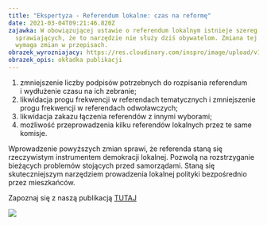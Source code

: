 ```yaml
---
title: "Ekspertyza - Referendum lokalne: czas na reformę"
date: 2021-03-04T09:21:46.820Z
zajawka: W obowiązującej ustawie o referendum lokalnym istnieje szereg barier
  sprawiających, że to narzędzie nie służy dziś obywatelom. Zmiana tej sytuacji
  wymaga zmian w przepisach.
obrazek_wyrozniajacy: https://res.cloudinary.com/inspro/image/upload/v1614849639/aiso/Zdj%C4%99cia%20szkolenia/grafiki%20pionowe%20i%20poziome/ekspertyza-referendum-lokalne-okladka.png
obrazek_opis: okładka publikacji
---
```



1. zmniejszenie liczby podpisów potrzebnych do rozpisania referendum i wydłużenie czasu na ich zebranie;
2. likwidacja progu frekwencji w referendach tematycznych i zmniejszenie progu frekwencji w referendach odwoławczych;
3. likwidacja zakazu łączenia referendów z innymi wyborami;
4. możliwość przeprowadzenia kilku referendów lokalnych przez te same komisje.

Wprowadzenie powyższych zmian sprawi, że referenda staną się rzeczywistym instrumentem demokracji lokalnej. Pozwolą na rozstrzyganie bieżących problemów stojących przed samorządami. Staną się skuteczniejszym narzędziem prowadzenia lokalnej polityki bezpośrednio przez mieszkańców.

Zapoznaj się z naszą publikacją [TUTAJ](https://instytutsprawobywatelskich.pl/publikacje/referendum-lokalne-czas-na-reforme/)

![](https://res.cloudinary.com/inspro/image/upload/v1614849969/aiso/Zdj%C4%99cia%20szkolenia/grafiki%20pionowe%20i%20poziome/ekspertyza-referendum-lokalne-ok.png)
